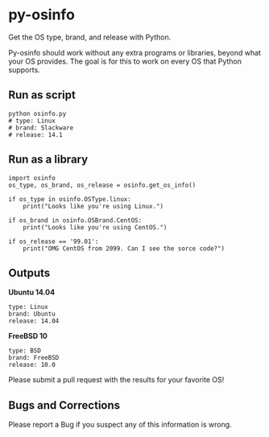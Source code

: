 py-osinfo
=========

Get the OS type, brand, and release with Python.

Py-osinfo should work without any extra programs or libraries, beyond 
what your OS provides. The goal is for this to work on every OS that Python 
supports.

Run as script
-----

    python osinfo.py
    # type: Linux
    # brand: Slackware
    # release: 14.1


Run as a library
-----

    import osinfo
    os_type, os_brand, os_release = osinfo.get_os_info()

    if os_type in osinfo.OSType.linux:
        print("Looks like you're using Linux.")

    if os_brand in osinfo.OSBrand.CentOS:
        print("Looks like you're using CentOS.")

    if os_release == '99.01':
        print("OMG CentOS from 2099. Can I see the sorce code?")


Outputs
-----

__Ubuntu 14.04__

    type: Linux
    brand: Ubuntu
    release: 14.04

__FreeBSD 10__

    type: BSD
    brand: FreeBSD
    release: 10.0

Please submit a pull request with the results for your favorite OS!


Bugs and Corrections
-----

Please report a Bug if you suspect any of this information is wrong.


